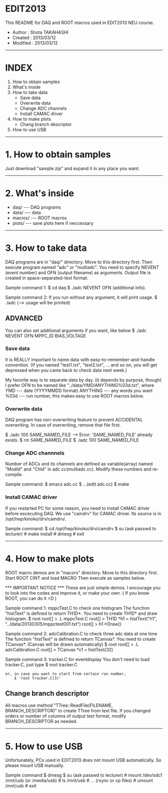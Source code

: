 # EDIT2013

This README for DAQ and ROOT macros used in EDIT2013 NEU course.

- Author   : Shota TAKAHASHI
- Created  : 2013/03/12
- Modified : 2013/03/12

---

# INDEX

1. How to obtain samples
2. What's inside
3. How to take data
   - Save data
   - Overwrite data
   - Change ADC channels
   - Install CAMAC driver
4. How to make plots
   - Chang branch descriptor
5. How to use USB

---

# 1. How to obtain samples

Just download "sample.zip" and expand it in any place you want.

---

# 2. What's inside

  + daq/    --- DAQ programs
  + data/   --- data
  + macros/ --- ROOT macros
  + plots/  --- save plots here if neccessary

---

# 3. How to take data

DAQ programs are in "daq/" directory.
Move to this directory first. Then execute program named "adc" or "multiadc".
You need to specify NEVENT (event number) and OFN (output filename) as arguments.
Output file is created in space-separated-text format.

Sample command 1:
    $ cd daq
    $ ./adc NEVENT OFN (additional info).

Sample command 2:
    If you run without any argument, it will print usage.
        $ ./adc
           (--> usage will be printed)

## ADVANCED

You can also set additional arguments if you want, like below
    $ ./adc NEVENT OFN MPPC_ID BIAS_VOLTAGE


### Save data

It is REALLY important to name data with easy-to-remember-and-handle convention.
(If you named "test1.txt", "test2.txt", ... and so on,
 you will get depressed when you came back to check data next week.)

My favorite way is to separate data by day. (it depends by purpose, though)
I prefer OFN to be named like "../data/YMD/ANYTHING%03d.txt", where
    YMD      --- date (YYYYMMDD format)
    ANYTHING --- any words you want
    %03d     --- run number, this makes easy to use ROOT macros below.


### Overwrite data

DAQ program has non-overwriting feature to prevent ACCIDENTAL overwriting.
In case of overwriting, remove that file first.

   $ ./adc 100 SAME_NAMED_FILE
   --> Error: 'SAME_NAMED_FILE' already exists.
   $ rm SAME_NAMED_FILE
   $ ./adc 100 SAME_NAMED_FILE


### Change ADC channnels

Number of ADCs and its channels are defined as variable(array) named
"ModId" and "ChId" in adc.cc(multiadc.cc).
Modify these numbers and re-compile.

Sample command:
    $ emacs adc.cc
    $ ...(edit adc.cc)
    $ make


### Install CAMAC driver

If you restarted PC for some reason, you need to install CAMAC driver before excecuting DAQ.
We use "camdrv" for CAMAC driver. Its source is in /opt/hep/kinoko/drv/camdrv/.

Sample command:
    $ cd /opt/hep/kinoko/drv/camdrv
    $ su (ask passwd to lecturer)
    # make install
    # dmesg
    # exit

---

# 4. How to make plots

  ROOT macro demos are in "macors" directory.
Move to this directory first. Start ROOT CINT and load MACRO
Then execute as samples below.

*** IMPORTANT NOTICE ***
    These are just simple demos.
    I encourage you to look into the codes and improve it, or make your own.
    ( If you know ROOT, you can do it =D )


Sample command 1: mppcTest.C to check one histogram
    The function "histText" is defined to return TH1D*.
    You need to create TH1D* and draw histogram.
        $ root
        root[] > .L mppcTest.C
        root[] > TH1D *h1 = histText("h1", "../data/20130305/mppctest001.txt")
        root[] > h1->Draw()


Sample command 2: adcCalibration.C to check three adc data at one time
    The function "histText" is defined to return TCanvas*.
    You need to create TCanvas*. (Canvas will be drawn automatically)
        $ root
        root[] > .L adcCalibration.C
        root[] > TCanvas *c1 = histText(32)

Sample command 3: tracker.C for eventdisplay
    You don't need to load tracker.C, just type
        $ root tracker.C

    or, in case you want to start from certain run number,
        $ 'root tracker.C(3)'



## Change branch descriptor

  All macros use method "TTree::ReadFile(FILENAME, BRANCH_DESCRIPTOR)"
to create TTree from text file.  If you changed orders or number of
columns of output text format, modify BRANCH_DESCRIPTOR as needed.

---

# 5. How to use USB

Unfortunately, PCs used in EDIT2013 does not mount USB automatically.
So please mount USB manually.

Sample command
    $ dmesg
    $ su (ask passwd to lecturer)
    # mount /dev/sdc1 /mnt/usb (or /media/usb)
    # ls /mnt/usb
    # ... (rsync or cp files)
    # umount /mnt/usb
    # exit
